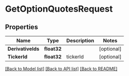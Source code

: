 # GetOptionQuotesRequest

## Properties

Name | Type | Description | Notes
------------ | ------------- | ------------- | -------------
**DerivativeIds** | **float32** |  | [optional] 
**TickerId** | **float32** | tickerId | [optional] 

[[Back to Model list]](../README.md#documentation-for-models) [[Back to API list]](../README.md#documentation-for-api-endpoints) [[Back to README]](../README.md)


